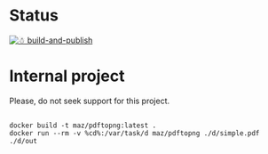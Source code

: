# Status

[![☃ build-and-publish](https://github.com/mazoea/docker-pdftopng/actions/workflows/ci.yml/badge.svg?branch=latest)](https://github.com/mazoea/docker-pdftopng/actions/workflows/ci.yml)

# Internal project

Please, do not seek support for this project.

##

```
docker build -t maz/pdftopng:latest .
docker run --rm -v %cd%:/var/task/d maz/pdftopng ./d/simple.pdf ./d/out
```

